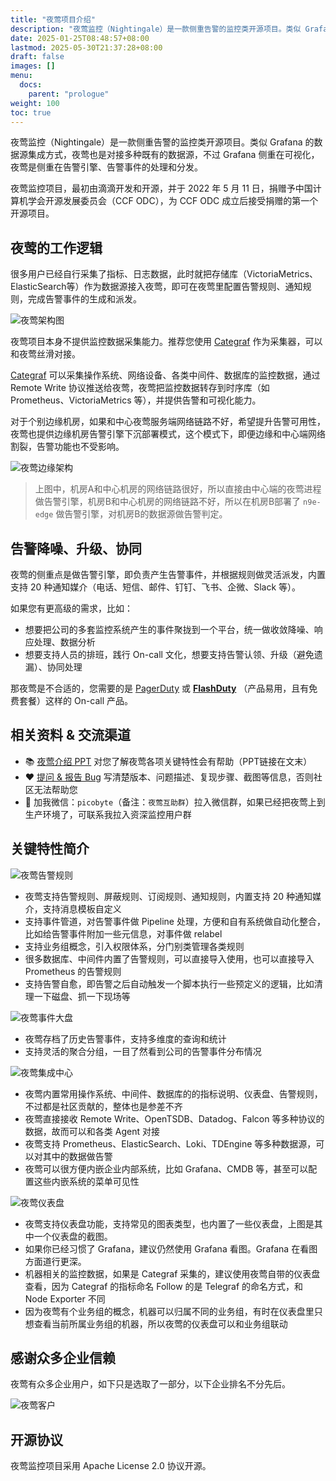 ```yaml
---
title: "夜莺项目介绍"
description: "夜莺监控（Nightingale）是一款侧重告警的监控类开源项目。类似 Grafana 的数据源集成方式，夜莺也是对接多种既有的数据源，不过 Grafana 侧重在可视化，夜莺是侧重在告警引擎、告警事件的处理和分发。"
date: 2025-01-25T08:48:57+08:00
lastmod: 2025-05-30T21:37:28+08:00
draft: false
images: []
menu:
  docs:
    parent: "prologue"
weight: 100
toc: true
---
```


夜莺监控（Nightingale）是一款侧重告警的监控类开源项目。类似 Grafana 的数据源集成方式，夜莺也是对接多种既有的数据源，不过 Grafana 侧重在可视化，夜莺是侧重在告警引擎、告警事件的处理和分发。

夜莺监控项目，最初由滴滴开发和开源，并于 2022 年 5 月 11 日，捐赠予中国计算机学会开源发展委员会（CCF ODC），为 CCF ODC 成立后接受捐赠的第一个开源项目。

## 夜莺的工作逻辑

很多用户已经自行采集了指标、日志数据，此时就把存储库（VictoriaMetrics、ElasticSearch等）作为数据源接入夜莺，即可在夜莺里配置告警规则、通知规则，完成告警事件的生成和派发。

<img src="/img/prologue/intro/product-arch.png" alt="夜莺架构图"/>

夜莺项目本身不提供监控数据采集能力。推荐您使用 [Categraf](https://github.com/flashcatcloud/categraf) 作为采集器，可以和夜莺丝滑对接。

[Categraf](https://github.com/flashcatcloud/categraf) 可以采集操作系统、网络设备、各类中间件、数据库的监控数据，通过 Remote Write 协议推送给夜莺，夜莺把监控数据转存到时序库（如 Prometheus、VictoriaMetrics 等），并提供告警和可视化能力。

对于个别边缘机房，如果和中心夜莺服务端网络链路不好，希望提升告警可用性，夜莺也提供边缘机房告警引擎下沉部署模式，这个模式下，即便边缘和中心端网络割裂，告警功能也不受影响。

<img src="/img/prologue/intro/edge-arch.png" alt="夜莺边缘架构"/>

> 上图中，机房A和中心机房的网络链路很好，所以直接由中心端的夜莺进程做告警引擎，机房B和中心机房的网络链路不好，所以在机房B部署了 `n9e-edge` 做告警引擎，对机房B的数据源做告警判定。

## 告警降噪、升级、协同

夜莺的侧重点是做告警引擎，即负责产生告警事件，并根据规则做灵活派发，内置支持 20 种通知媒介（电话、短信、邮件、钉钉、飞书、企微、Slack 等）。

如果您有更高级的需求，比如：

- 想要把公司的多套监控系统产生的事件聚拢到一个平台，统一做收敛降噪、响应处理、数据分析
- 想要支持人员的排班，践行 On-call 文化，想要支持告警认领、升级（避免遗漏）、协同处理

那夜莺是不合适的，您需要的是 [PagerDuty](https://www.pagerduty.com/) 或 **[FlashDuty](https://flashcat.cloud/product/flashcat-duty/)** （产品易用，且有免费套餐）这样的 On-call 产品。


## 相关资料 & 交流渠道

- 📚 [夜莺介绍 PPT](https://mp.weixin.qq.com/s/Mkwx_46xrltSq8NLqAIYow) 对您了解夜莺各项关键特性会有帮助（PPT链接在文末）
- ❤️ [提问 & 报告 Bug](https://github.com/ccfos/nightingale/issues/new?assignees=&labels=&projects=&template=question.yml) 写清楚版本、问题描述、复现步骤、截图等信息，否则社区无法帮助您
- 🌟 加我微信：`picobyte`（备注：`夜莺互助群`）拉入微信群，如果已经把夜莺上到生产环境了，可联系我拉入资深监控用户群


## 关键特性简介

<img src="/img/prologue/intro/feat1.png" alt="夜莺告警规则"/>

- 夜莺支持告警规则、屏蔽规则、订阅规则、通知规则，内置支持 20 种通知媒介，支持消息模板自定义
- 支持事件管道，对告警事件做 Pipeline 处理，方便和自有系统做自动化整合，比如给告警事件附加一些元信息，对事件做 relabel
- 支持业务组概念，引入权限体系，分门别类管理各类规则
- 很多数据库、中间件内置了告警规则，可以直接导入使用，也可以直接导入 Prometheus 的告警规则
- 支持告警自愈，即告警之后自动触发一个脚本执行一些预定义的逻辑，比如清理一下磁盘、抓一下现场等

<img src="/img/prologue/intro/feat2.png" alt="夜莺事件大盘"/>

- 夜莺存档了历史告警事件，支持多维度的查询和统计
- 支持灵活的聚合分组，一目了然看到公司的告警事件分布情况

<img src="/img/prologue/intro/feat3.png" alt="夜莺集成中心"/>

- 夜莺内置常用操作系统、中间件、数据库的的指标说明、仪表盘、告警规则，不过都是社区贡献的，整体也是参差不齐
- 夜莺直接接收 Remote Write、OpenTSDB、Datadog、Falcon 等多种协议的数据，故而可以和各类 Agent 对接
- 夜莺支持 Prometheus、ElasticSearch、Loki、TDEngine 等多种数据源，可以对其中的数据做告警
- 夜莺可以很方便内嵌企业内部系统，比如 Grafana、CMDB 等，甚至可以配置这些内嵌系统的菜单可见性


<img src="/img/prologue/intro/feat4.png" alt="夜莺仪表盘"/>

- 夜莺支持仪表盘功能，支持常见的图表类型，也内置了一些仪表盘，上图是其中一个仪表盘的截图。
- 如果你已经习惯了 Grafana，建议仍然使用 Grafana 看图。Grafana 在看图方面道行更深。
- 机器相关的监控数据，如果是 Categraf 采集的，建议使用夜莺自带的仪表盘查看，因为 Categraf 的指标命名 Follow 的是 Telegraf 的命名方式，和 Node Exporter 不同
- 因为夜莺有个业务组的概念，机器可以归属不同的业务组，有时在仪表盘里只想查看当前所属业务组的机器，所以夜莺的仪表盘可以和业务组联动

## 感谢众多企业信赖

夜莺有众多企业用户，如下只是选取了一部分，以下企业排名不分先后。

<img src="/img/prologue/intro/customers.png" alt="夜莺客户"/>

## 开源协议

夜莺监控项目采用 Apache License 2.0 协议开源。